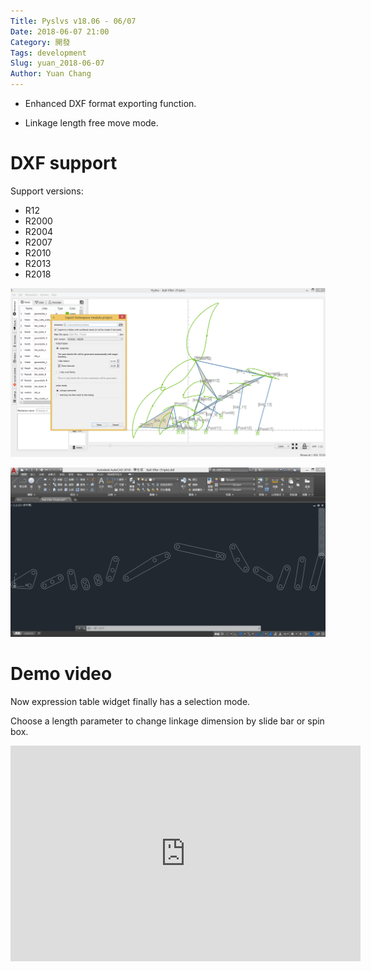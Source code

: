 ```yaml
---
Title: Pyslvs v18.06 - 06/07
Date: 2018-06-07 21:00
Category: 開發
Tags: development
Slug: yuan_2018-06-07
Author: Yuan Chang
---
```


+ Enhanced DXF format exporting function.

+ Linkage length free move mode.

<!-- PELICAN_END_SUMMARY -->

DXF support
===

Support versions:

+ R12
+ R2000
+ R2004
+ R2007
+ R2010
+ R2013
+ R2018

![](../data/images/2018_06_07_01.png)

![](../data/images/2018_06_07_02.png)

Demo video
===

Now expression table widget finally has a selection mode.

Choose a length parameter to change linkage dimension by slide bar or spin box.

<iframe width="560" height="345" src="https://www.youtube.com/embed/uJ5pj4JgoLw" frameborder="0" allow="autoplay; encrypted-media" allowfullscreen></iframe>